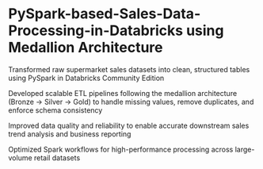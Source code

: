# PySpark-based-Sales-Data-Processing-in-Databricks using Medallion Architecture

Transformed raw supermarket sales datasets into clean, structured tables using PySpark in Databricks Community Edition

Developed scalable ETL pipelines following the medallion architecture (Bronze → Silver → Gold) to handle missing values, remove duplicates, and enforce schema consistency

Improved data quality and reliability to enable accurate downstream sales trend analysis and business reporting

Optimized Spark workflows for high-performance processing across large-volume retail datasets
